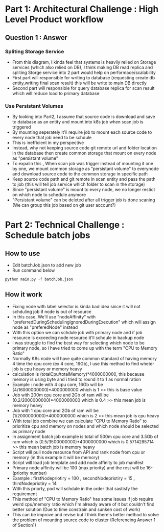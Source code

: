 # Part 1: Architectural Challenge : High Level Product workflow
## Question 1 : Answer 
### Spliting Storage Service
- From this diagram, I kinda feel that systems is heavily relied on Storage services (which also relied on DB), I think making DB read replica and spliting Storge service into 2 part would help on performace/scalability
- First part will responsible for writing to database (requesting create db entity,writing final scan result) this will be write to main DB directly 
- Second part will responsible for query database replica for scan result which will reduce load to primary database
### Use Persistant Volumes
- By looking into Part2, I assume that source code is download and save to database as an entity and mount into k8s job when scan job is triggered
- By mounting seperately it'll require job to mount each source code to every node that job need to be schdule
- This is inefficient in my perspective
- Instead, why not keeping source code git remote url and folder location in the database then create common storage that mount on every node as "persistant volume"
- To expalin this , When scan job was trigger instead of mounting it one by one, we mount common storage as "persistant volume" to everynode and download source code to the common storage in specific path
- Keep source code path and git remote in scan entity and pass the path to job (this will tell job service which folder to scan in the storage)
- Since "persistant volume" is mount to every node, we no longer restict on which node to schedule anymore
- "Persistant volume" can be deleted after all trigger job is done scaning (We can group this job based on git user account?)
# Part 2: Technical Challenge : Schedule batch jobs
## How to use
- Edit batchJob.json to add new job
- Run command below
```sh
python main.py -f batchJob.json
```

## How it work
- Fixing node with label selector is kinda bad idea since it will not schduling job if node is out of resource
- In this case, We'll use "nodeAffinity" with "preferredDuringSchedulingIgnoredDuringExecution" which will assign node as "preferedNode" instead
- With this option we can schdule job with primary node and if job resource is exceeding node resource it'll schdule in backup node
- I was struggle to find the best way for selecting which node to be primary node, so i have tried to come up with the term "CPU to Memory Ratio"
- Normally K8s node will have quite common standard of having memory 4 time the cpu core (ex 4 core, 16Gb), I use this method to find wheter job is cpu heavy or memory heavy
- calculation is (totalCpu/totalMemory)*4000000000, this because memory is using byte and i tried to round it to 1 as normal ration
- Example : node with 4 cpu core, 16Gb will be (4/16000000000)*4000000000 which is 1 >> this is base value
- Job with 200m cpu core and 2Gb of ram will be (0.2/2000000000)*4000000000 which is 0.4 >> this mean job is memory heavy
- Job with 1 cpu core and 2Gb of ram will be (1/2000000000)*4000000000 which is 2 >> this mean job is cpu heavy
- With total job combine we can calculate "CPU to Memory Ratio" to prioritize cpu and memory on nodes and which node should be selected as primary node
- In assignment batch job example is total of 500m cpu core and 3.5Gb of ram which is (0.5/3500000000)*4000000000 which is 0.5714285714 >> this mean batch job is memory heavy
- Script will pull node resource from API and rank node from cpu or memory (in this example it will be memory)
- Script will load job template and add node affinity to job manifest
- Primary node affinity will be 100 (max priority) and the rest will be 16-(priority number)
- Example : firstNodepriotiry = 100 , secondNodepriotiry = 15 , thirdNodepriotiry = 14
- With this priorty, pod will schdule in the order that sastisfy the requirement
- This method of "CPU to Memory Ratio" has some issues if job require weird cpu/memory ratio which I'm already aware of it but couldn't find better solution (Due to time constrain and sunken cost of work)
- This can be improve and revise but I think there's better method to solve the problem of mounting source code to cluster (Referencing Answer 1 of Section1)
